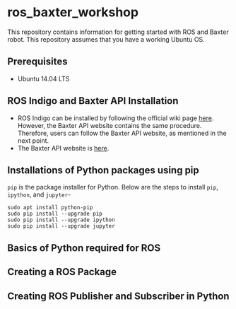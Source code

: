 # ros_baxter_workshop
This repository contains information for getting started with ROS and Baxter robot. This repository assumes that you have a working Ubuntu OS.


## Prerequisites
* Ubuntu 14.04 LTS


## ROS Indigo and Baxter API Installation
* ROS Indigo can be installed by following the official wiki page [here](http://wiki.ros.org/indigo/Installation/Ubuntu). However, the Baxter API website contains the same procedure. Therefore, users can follow the Baxter API website, as mentioned in the next point.
* The Baxter API website is [here](https://sdk.rethinkrobotics.com/wiki/Workstation_Setup).


## Installations of Python packages using pip
`pip` is the package installer for Python. Below are the steps to install `pip`, `ipython`, and `jupyter`-

```
sudo apt install python-pip
sudo pip install --upgrade pip
sudo pip install --upgrade ipython
sudo pip install --upgrade jupyter
```

## Basics of Python required for ROS


## Creating a ROS Package


## Creating ROS Publisher and Subscriber in Python
